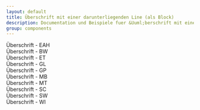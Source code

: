```yaml
---
layout: default
title: Überschrift mit einer darunterliegenden Line (als Block)
description: Documentation und Beispiele fuer &Uuml;berschrift mit einer darunterliegenden Line (als Block)
group: components
---
```


<!-- eah green -->
<section>
  <section class="element-wrapper headingUnderline-default">
    <div class="container">
      <div class="row">
        <div class="headingUnderline-wrapper">
          <span class="title">&Uuml;berschrift - EAH</span>
        </div>
      </div>
    </div>
  </section>
</section>

<!-- bw -->
<section>
  <section class="element-wrapper headingUnderline-bw">
    <div class="container">
      <div class="row">
        <div class="headingUnderline-wrapper">
          <span class="title">&Uuml;berschrift - BW</span>
        </div>
      </div>
    </div>
  </section>
</section>

<!-- et -->
<section>
  <section class="element-wrapper headingUnderline-et">
    <div class="container">
      <div class="row">
        <div class="headingUnderline-wrapper">
          <span class="title">&Uuml;berschrift - ET</span>
        </div>
      </div>
    </div>
  </section>
</section>

<!-- gl -->
<section>
  <section class="element-wrapper headingUnderline-gl">
    <div class="container">
      <div class="row">
        <div class="headingUnderline-wrapper">
          <span class="title">&Uuml;berschrift - GL</span>
        </div>
      </div>
    </div>
  </section>
</section>

<!-- gp -->
<section>
  <section class="element-wrapper headingUnderline-gp">
    <div class="container">
      <div class="row">
        <div class="headingUnderline-wrapper">
          <span class="title">&Uuml;berschrift - GP</span>
        </div>
      </div>
    </div>
  </section>
</section>

<!-- mb -->
<section>
  <section class="element-wrapper headingUnderline-mb">
    <div class="container">
      <div class="row">
        <div class="headingUnderline-wrapper">
          <span class="title">&Uuml;berschrift - MB</span>
        </div>
      </div>
    </div>
  </section>
</section>

<!-- mt -->
<section>
  <section class="element-wrapper headingUnderline-mt">
    <div class="container">
      <div class="row">
        <div class="headingUnderline-wrapper">
          <span class="title">&Uuml;berschrift - MT</span>
        </div>
      </div>
    </div>
  </section>
</section>

<!-- sc -->
<section>
  <section class="element-wrapper headingUnderline-sc">
    <div class="container">
      <div class="row">
        <div class="headingUnderline-wrapper">
          <span class="title">&Uuml;berschrift - SC</span>
        </div>
      </div>
    </div>
  </section>
</section>

<!-- sw -->
<section>
  <section class="element-wrapper headingUnderline-sw">
    <div class="container">
      <div class="row">
        <div class="headingUnderline-wrapper">
          <span class="title">&Uuml;berschrift - SW</span>
        </div>
      </div>
    </div>
  </section>
</section>

<!-- wi -->
<section>
  <section class="element-wrapper headingUnderline-wi">
    <div class="container">
      <div class="row">
        <div class="headingUnderline-wrapper">
          <span class="title">&Uuml;berschrift - WI</span>
        </div>
      </div>
    </div>
  </section>
</section>
